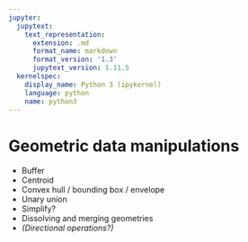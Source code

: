 ```yaml
---
jupyter:
  jupytext:
    text_representation:
      extension: .md
      format_name: markdown
      format_version: '1.3'
      jupytext_version: 1.11.5
  kernelspec:
    display_name: Python 3 (ipykernel)
    language: python
    name: python3
---
```


# Geometric data manipulations

- Buffer
- Centroid
- Convex hull / bounding box / envelope
- Unary union
- Simplify?
- Dissolving and merging geometries
- *(Directional operations?)*




